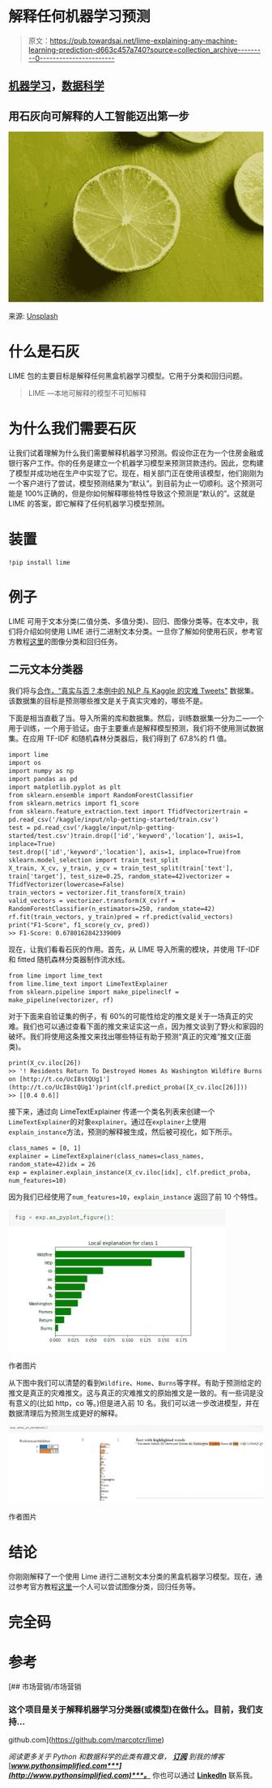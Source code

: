 # 解释任何机器学习预测

> 原文：<https://pub.towardsai.net/lime-explaining-any-machine-learning-prediction-d663c457a740?source=collection_archive---------0----------------------->

## [机器学习](https://towardsai.net/p/category/machine-learning)，[数据科学](https://towardsai.net/p/category/data-mining)

## 用石灰向可解释的人工智能迈出第一步

![](img/e621375f5734a55de059737afe7edb42.png)

来源: [Unsplash](https://unsplash.com/photos/X9nMwOdYTR4)

# 什么是石灰

LIME 包的主要目标是解释任何黑盒机器学习模型。它用于分类和回归问题。

> LIME —本地可解释的模型不可知解释

# 为什么我们需要石灰

让我们试着理解为什么我们需要解释机器学习预测。假设你正在为一个住房金融或银行客户工作。你的任务是建立一个机器学习模型来预测贷款违约。因此，您构建了模型并成功地在生产中实现了它。现在，相关部门正在使用该模型，他们刚刚为一个客户进行了尝试，模型预测结果为“默认”。到目前为止一切顺利。这个预测可能是 100%正确的，但是你如何解释哪些特性导致这个预测是“默认的”。这就是 LIME 的答案，即它解释了任何机器学习模型预测。

# 装置

```
!pip install lime
```

# 例子

LIME 可用于文本分类(二值分类、多值分类)、回归、图像分类等。在本文中，我们将介绍如何使用 LIME 进行二进制文本分类。一旦你了解如何使用石灰，参考官方教程[这里](https://github.com/marcotcr/lime#tutorials-and-api)的图像分类和回归任务。

## 二元文本分类器

我们将与[合作，“真实与否？本例中的 NLP 与 Kaggle 的灾难 Tweets"](https://www.kaggle.com/c/nlp-getting-started) 数据集。该数据集的目标是预测哪些推文是关于真实灾难的，哪些不是。

下面是相当直截了当。导入所需的库和数据集。然后，训练数据集一分为二—一个用于训练，一个用于验证。由于主要重点是解释模型预测，我们将不使用测试数据集。在应用 TF-IDF 和随机森林分类器后，我们得到了 67.8%的 f1 值。

```
import lime
import os
import numpy as np
import pandas as pd
import matplotlib.pyplot as plt
from sklearn.ensemble import RandomForestClassifier
from sklearn.metrics import f1_score
from sklearn.feature_extraction.text import TfidfVectorizertrain = pd.read_csv('/kaggle/input/nlp-getting-started/train.csv')
test = pd.read_csv('/kaggle/input/nlp-getting-started/test.csv')train.drop(['id','keyword','location'], axis=1, inplace=True)
test.drop(['id','keyword','location'], axis=1, inplace=True)from sklearn.model_selection import train_test_split
X_train, X_cv, y_train, y_cv = train_test_split(train['text'], train['target'], test_size=0.25, random_state=42)vectorizer = TfidfVectorizer(lowercase=False)
train_vectors = vectorizer.fit_transform(X_train)
valid_vectors = vectorizer.transform(X_cv)rf = RandomForestClassifier(n_estimators=250, random_state=42)
rf.fit(train_vectors, y_train)pred = rf.predict(valid_vectors)
print("F1-Score", f1_score(y_cv, pred))
>> F1-Score: 0.6780162842339009
```

现在，让我们看看石灰的作用。首先，从 LIME 导入所需的模块，并使用 TF-IDF 和 fitted 随机森林分类器制作流水线。

```
from lime import lime_text
from lime.lime_text import LimeTextExplainer
from sklearn.pipeline import make_pipelineclf = make_pipeline(vectorizer, rf)
```

对于下面来自验证集的例子，有 60%的可能性给定的推文是关于一场真正的灾难。我们也可以通过查看下面的推文来证实这一点，因为推文谈到了野火和家园的破坏。我们将使用这条推文来找出哪些特征有助于预测“真正的灾难”推文(正面类)。

```
print(X_cv.iloc[26])
>> '! Residents Return To Destroyed Homes As Washington Wildfire Burns on [http://t.co/UcI8stQUg1'](http://t.co/UcI8stQUg1')print(clf.predict_proba([X_cv.iloc[26]]))
>> [[0.4 0.6]]
```

接下来，通过向 LimeTextExplainer 传递一个类名列表来创建一个`LimeTextExplainer`的对象`explainer`。通过在`explainer`上使用`explain_instance`方法，预测的解释被生成，然后被可视化，如下所示。

```
class_names = [0, 1]
explainer = LimeTextExplainer(class_names=class_names, random_state=42)idx = 26
exp = explainer.explain_instance(X_cv.iloc[idx], clf.predict_proba, num_features=10)
```

因为我们已经使用了`num_features=10`，`explain_instance` 返回了前 10 个特性。

![](img/f96b07db53145e38ac0ad27f366dde4c.png)

作者图片

从下图中我们可以清楚的看到`Wildfire`、`Home`、`Burns`等字样。有助于预测给定的推文是真正的灾难推文。这与真正的灾难推文的原始推文是一致的。有一些词是没有意义的(比如 http，co 等。)但是进入前 10 名。我们可以进一步改进模型，并在数据清理后为预测生成更好的解释。

![](img/bc4562a140df481a4b4eab7c88eeea66.png)

作者图片

# 结论

你刚刚解释了一个使用 Lime 进行二进制文本分类的黑盒机器学习模型。现在，通过参考官方教程[这里](https://github.com/marcotcr/lime#tutorials-and-api)一个人可以尝试图像分类，回归任务等。

# 完全码

# 参考

[](https://github.com/marcotcr/lime) [## 市场营销/市场营销

### 这个项目是关于解释机器学习分类器(或模型)在做什么。目前，我们支持…

github.com](https://github.com/marcotcr/lime) 

*阅读更多关于 Python 和数据科学的此类有趣文章，* [***订阅***](https://pythonsimplified.com/) *到我的博客*[***www.pythonsimplified.com***](http://www.pythonsimplified.com)***。*** 你也可以通过 [**LinkedIn**](https://www.linkedin.com/in/chetanambi/) 联系我。